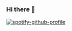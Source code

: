 ### Hi there 👋

<!--
**CrazyCoder666/CrazyCoder666** is a ✨ _special_ ✨ repository because its `README.md` (this file) appears on your GitHub profile.

Here are some ideas to get you started:

- 🔭 I’m currently working on ...
- 🌱 I’m currently learning ...
- 👯 I’m looking to collaborate on ...
- 🤔 I’m looking for help with ...
- 💬 Ask me about ...
- 📫 How to reach me: ...
- 😄 Pronouns: ... 
- ⚡ Fun fact: ...


First 
-->


[![spotify-github-profile](https://spotify-github-profile.vercel.app/api/view?uid=31w6ndjygudarhafqa3uwfelrjvu&cover_image=true&theme=default&show_offline=false&background_color=121212&interchange=false)](https://github.com/kittinan/spotify-github-profile)
